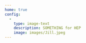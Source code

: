 ```yaml
---
home: true
config:
  -
    type: image-text
    description: SOMETHING for HEP
    image: images/Jill.jpeg
---
```

